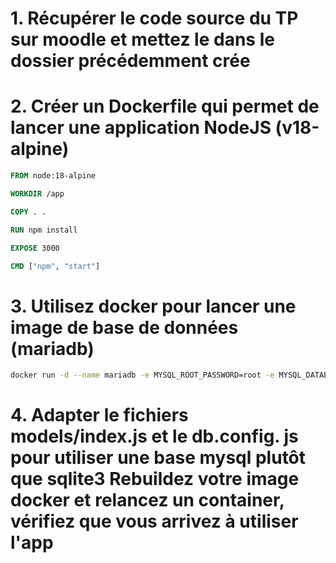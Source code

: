 # 1. Récupérer le code source du TP sur moodle et mettez le dans le dossier précédemment crée

# 2. Créer un Dockerfile qui permet de lancer une application NodeJS (v18-alpine)

```dockerfile
FROM node:18-alpine

WORKDIR /app

COPY . .

RUN npm install

EXPOSE 3000

CMD ["npm", "start"]
```

# 3. Utilisez docker pour lancer une image de base de données (mariadb)

```bash
docker run -d --name mariadb -e MYSQL_ROOT_PASSWORD=root -e MYSQL_DATABASE=tp_docker -e MYSQL_USER=tp_docker -e MYSQL_PASSWORD=tp_docker -p 3306:3306 mariadb:latest
```

# 4. Adapter le fichiers models/index.js et le db.config. js pour utiliser une base mysql plutôt que sqlite3 Rebuildez votre image docker et relancez un container, vérifiez que vous arrivez à utiliser l'app
